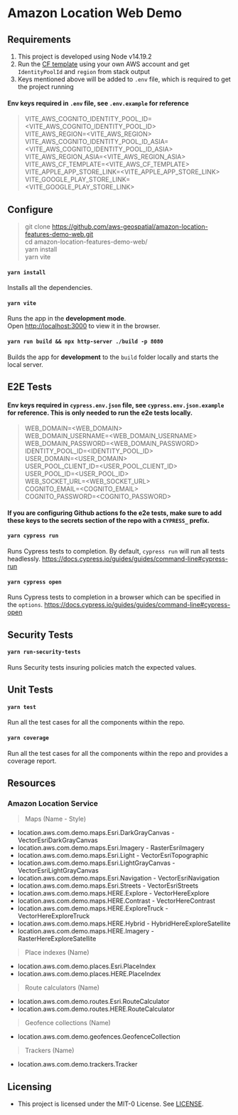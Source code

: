 # Amazon Location Web Demo

## Requirements

1. This project is developed using Node v14.19.2
2. Run the [CF template](https://us-west-2.console.aws.amazon.com/cloudformation/home?region=us-west-2#/stacks/create?stackName=amazon-location-resources-setup&templateURL=https://amazon-location-demo-resources.s3.amazonaws.com/location-services.yaml) using your own AWS account and get `IdentityPoolId` and `region` from stack output
3. Keys mentioned above will be added to `.env` file, which is required to get the project running

#### Env keys required in `.env` file, see `.env.example` for reference

> VITE_AWS_COGNITO_IDENTITY_POOL_ID=<VITE_AWS_COGNITO_IDENTITY_POOL_ID><br />
VITE_AWS_REGION=<VITE_AWS_REGION><br />
VITE_AWS_COGNITO_IDENTITY_POOL_ID_ASIA=<VITE_AWS_COGNITO_IDENTITY_POOL_ID_ASIA><br />
VITE_AWS_REGION_ASIA=<VITE_AWS_REGION_ASIA><br />
VITE_AWS_CF_TEMPLATE=<VITE_AWS_CF_TEMPLATE><br />
VITE_APPLE_APP_STORE_LINK=<VITE_APPLE_APP_STORE_LINK><br />
VITE_GOOGLE_PLAY_STORE_LINK=<VITE_GOOGLE_PLAY_STORE_LINK><br />

## Configure

> git clone https://github.com/aws-geospatial/amazon-location-features-demo-web.git<br />
cd amazon-location-features-demo-web/<br />
yarn install<br />
yarn vite

#### `yarn install`
Installs all the dependencies.

#### `yarn vite`
Runs the app in the **development mode**.<br />
Open [http://localhost:3000](http://localhost:3000) to view it in the browser.

#### `yarn run build && npx http-server ./build -p 8080`
Builds the app for **development** to the `build` folder locally and starts the local server.

## E2E Tests
#### Env keys required in `cypress.env.json` file, see `cypress.env.json.example` for reference. This is only needed to run the e2e tests locally.
>WEB_DOMAIN=<WEB_DOMAIN><br />
WEB_DOMAIN_USERNAME=<WEB_DOMAIN_USERNAME><br />
WEB_DOMAIN_PASSWORD=<WEB_DOMAIN_PASSWORD><br />
IDENTITY_POOL_ID=<IDENTITY_POOL_ID><br />
USER_DOMAIN=<USER_DOMAIN><br />
USER_POOL_CLIENT_ID=<USER_POOL_CLIENT_ID><br />
USER_POOL_ID=<USER_POOL_ID><br />
WEB_SOCKET_URL=<WEB_SOCKET_URL><br />
COGNITO_EMAIL=<COGNITO_EMAIL><br />
COGNITO_PASSWORD=<COGNITO_PASSWORD><br />

#### If you are configuring Github actions fo the e2e tests, make sure to add these keys to the secrets section of the repo with a `CYPRESS_` prefix.

#### `yarn cypress run`
Runs Cypress tests to completion. By default, `cypress run` will run all tests headlessly. https://docs.cypress.io/guides/guides/command-line#cypress-run

#### `yarn cypress open`
Runs Cypress tests to completion in a browser which can be specified in the `options`. https://docs.cypress.io/guides/guides/command-line#cypress-open

## Security Tests
#### `yarn run-security-tests`
Runs Security tests insuring policies match the expected values.

## Unit Tests
#### `yarn test`
Run all the test cases for all the components within the repo.

#### `yarn coverage`
Run all the test cases for all the components within the repo and provides a coverage report.

## Resources
### Amazon Location Service
> Maps (Name - Style)

- location.aws.com.demo.maps.Esri.DarkGrayCanvas - VectorEsriDarkGrayCanvas
- location.aws.com.demo.maps.Esri.Imagery - RasterEsriImagery
- location.aws.com.demo.maps.Esri.Light - VectorEsriTopographic
- location.aws.com.demo.maps.Esri.LightGrayCanvas - VectorEsriLightGrayCanvas
- location.aws.com.demo.maps.Esri.Navigation - VectorEsriNavigation
- location.aws.com.demo.maps.Esri.Streets - VectorEsriStreets
- location.aws.com.demo.maps.HERE.Explore - VectorHereExplore
- location.aws.com.demo.maps.HERE.Contrast - VectorHereContrast
- location.aws.com.demo.maps.HERE.ExploreTruck - VectorHereExploreTruck
- location.aws.com.demo.maps.HERE.Hybrid - HybridHereExploreSatellite
- location.aws.com.demo.maps.HERE.Imagery - RasterHereExploreSatellite

> Place indexes (Name)
- location.aws.com.demo.places.Esri.PlaceIndex
- location.aws.com.demo.places.HERE.PlaceIndex

> Route calculators (Name)
- location.aws.com.demo.routes.Esri.RouteCalculator
- location.aws.com.demo.routes.HERE.RouteCalculator

> Geofence collections (Name)
- location.aws.com.demo.geofences.GeofenceCollection

> Trackers (Name)
- location.aws.com.demo.trackers.Tracker

## Licensing
- This project is licensed under the MIT-0 License. See [LICENSE](https://github.com/aws-samples/amazon-location-samples/blob/main/LICENSE).
